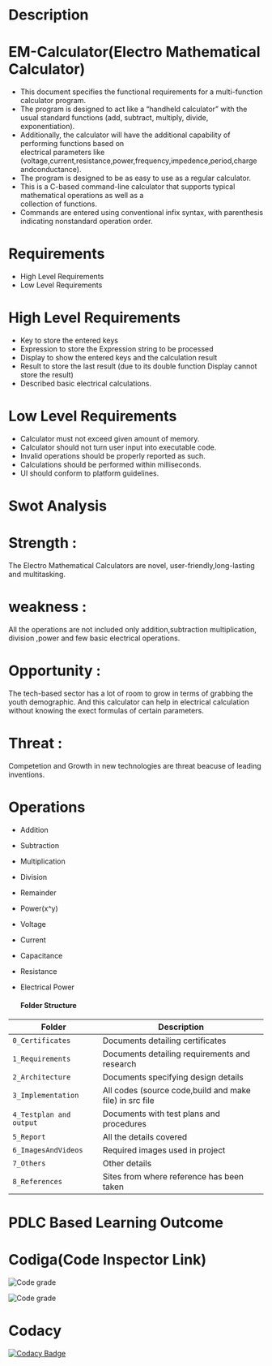 # Description
# EM-Calculator(Electro Mathematical Calculator)
* This document specifies the functional requirements for a multi-function calculator program.
* The program is designed to act like a “handheld calculator” with the usual standard functions
 (add, subtract, multiply, divide, exponentiation). 
* Additionally, the calculator will have the additional capability of performing functions based on      
  electrical parameters like (voltage,current,resistance,power,frequency,impedence,period,charge andconductance).
* The program is designed to be as easy to use as a regular calculator.
* This is a C-based command-line calculator that supports typical mathematical operations as well as a  
  collection of functions. 
* Commands are entered using conventional infix syntax, with parenthesis indicating nonstandard operation 
  order.
  
# Requirements
* High Level Requirements
* Low Level Requirements

# High Level Requirements
  * Key to store the entered keys
  * Expression to store the Expression string to be processed
  * Display to show the entered keys and the calculation result
  * Result to store the last result (due to its double function Display cannot store the result)
  * Described basic electrical calculations.

# Low Level Requirements
  * Calculator must not exceed given amount of memory.
  * Calculator should not turn user input into executable code.
  * Invalid operations should be properly reported as such.
  * Calculations should be performed within milliseconds.
  * UI should conform to platform guidelines.

# Swot Analysis
  # Strength :
  The Electro Mathematical Calculators are novel, user-friendly,long-lasting and multitasking.
  # weakness :
  All the operations are not included only addition,subtraction multiplication, division ,power and few basic electrical operations.
  # Opportunity :
  The tech-based sector has a lot of room to grow in terms of grabbing the youth demographic. And this calculator can help in electrical calculation without knowing the exect formulas of certain parameters.
  # Threat :
   Competetion and Growth in new technologies are threat beacuse of leading inventions.

   # Operations

* Addition
* Subtraction
* Multiplication
* Division
* Remainder
* Power(x^y)
* Voltage
* Current
* Capacitance
* Resistance
* Electrical Power

   #### Folder Structure
Folder             | Description
-------------------| -----------------------------------------
`0_Certificates`   | Documents detailing certificates 
`1_Requirements`   | Documents detailing requirements and research
`2_Architecture`         | Documents specifying design details
`3_Implementation` | All codes (source code,build and make file) in src file
`4_Testplan and output`      | Documents with test plans and procedures
`5_Report`      | All the details covered
`6_ImagesAndVideos`   | Required images used in project
`7_Others`   | Other details
`8_References`   | Sites from where reference has been taken

# PDLC Based Learning Outcome
# Codiga(Code Inspector Link)

   ![Code grade](https://api.codiga.io/project/30926/status/svg)

   ![Code grade](https://api.codiga.io/project/30926/score/svg)

# Codacy

  [![Codacy Badge](https://app.codacy.com/project/badge/Grade/8f0c00e16d924e77be297d6eb791c172)](https://www.codacy.com/gh/omeeom/M1_EM-Calculator_Utility/dashboard?utm_source=github.com&amp;utm_medium=referral&amp;utm_content=omeeom/M1_EM-Calculator_Utility&amp;utm_campaign=Badge_Grade)